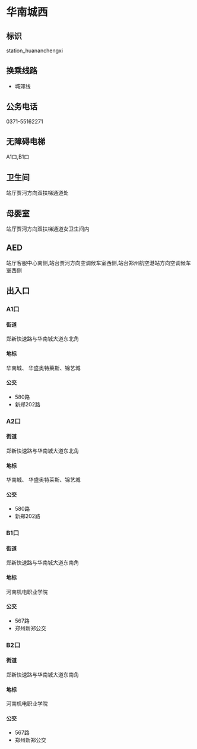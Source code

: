 # 华南城西

## 标识

station_huananchengxi

## 换乘线路

- 城郊线

## 公务电话

0371-55162271

## 无障碍电梯

A1口,B1口

## 卫生间

站厅贾河方向双扶梯通道处

## 母婴室

站厅贾河方向双扶梯通道女卫生间内

## AED

站厅客服中心南侧,站台贾河方向空调候车室西侧,站台郑州航空港站方向空调候车室西侧

## 出入口

### A1口

#### 街道

郑新快速路与华南城大道东北角

#### 地标

华南城、 华盛奥特莱斯、锦艺城

#### 公交

- 580路
- 新郑202路

### A2口

#### 街道

郑新快速路与华南城大道东北角

#### 地标

华南城、 华盛奥特莱斯、锦艺城

#### 公交

- 580路
- 新郑202路

### B1口

#### 街道

郑新快速路与华南城大道东南角

#### 地标

河南机电职业学院

#### 公交

- 567路
- 郑州新郑公交

### B2口

#### 街道

郑新快速路与华南城大道东南角

#### 地标

河南机电职业学院

#### 公交

- 567路
- 郑州新郑公交


